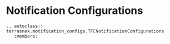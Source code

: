 # Notification Configurations

```eval_rst
.. autoclass:: terrasnek.notification_configs.TFCNotificationConfigurations
   :members:
```